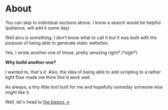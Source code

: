 # About

You can skip to individual sections above. I know a search would be
helpful (patience, will add it some day)

Well alvu is _something_, I don't know what to call it but it was built with the
purpose of being able to generate static websites.

Yes, I wrote another one of these, pretty amazing right? (_\*sigh\*_)

**Why build another one?**

I wanted to, that's it. Also, the idea of being able to add scripting to a
rather tight flow made me think this'd work well.

As always, a tiny little tool built for me and hopefully someday someone else
might like it.

Well, let's head to [the basics &rarr;](/01-basics)
